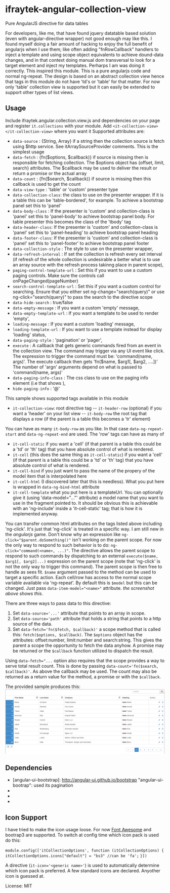 ifraytek-angular-collection-view
================================

Pure AngularJS directive for data tables

For developers, like me, that have found jquery datatable based solution (even with angular-directive wrapper) not good enough may like this. I found myself doing a fair amount of hacking to enjoy the full benefit of angularjs when I use them; like often adding "fnRowCallback" handlers to inject a template and using scope object equivalents to achieve dound-data changes, and in that context doing manual dom transversal to look for a target element and inject my templates. Perharps I am was doing it correctly. This inspired this module. This is a pure angularjs code and normal ng-repeat. The design is based on an abstract collection view hence that tags in this module do not have 'td's or 'table' for that matter. For now only 'table' collection view is supported but it can easily be extended to support other types of list views.

Usage
---------------------------------------------------------------

Include ifraytek.angular.collection.view.js and dependencies on your page and register `it.collections` with your module.
Add `<it-collection-view></it-collection-view>` where you want it
Supported attributes are:

- `data-source` : {String, Array} if a string then the collection source is fetch using $http service. See itArraySourceProvider comments. This is the simplest usage
- `data-fetch` : {fn($options, $callback)} if source is missing then is responsible for fetching collection. The $options object has {offset, limit, search} attributes. The $callback may be used to deliver the result or return a promise or the actual array
- `data-count` : {fn($search, $callback)} if source is missing then this callback is used to get the count
- `data-view-type` : 'table' or 'custom' presenter type
- `data-collection-class`: the class to use on the presenter wrapper. If it is a table this can be 'table-bordered', for example. To achieve a bootstrap panel set this to 'panel'
- `data-body-class` : If the presenter is 'custom' and collection-class is 'panel' set this to 'panel-body' to achieve bootstrap panel body. For table presenter this becomes the class of the 'tbody' tag
- `data-header-class`: If the presenter is 'custom' and collection-class is 'panel' set this to 'panel-heading' to achieve bootstrap panel heading
- `data-footer-class`: If the presenter is 'custom' and collection-class is 'panel' set this to 'panel-footer' to achieve bootstrap panel footer
- `data-collection-style` : The style to use on the presenter wrapper,
- `data-refresh-interval` : If set the collection is refresh every set interval (if refresh of the whole collection is undesirable a better what is to use an array source with the refresh process takinng place in parent scope),
- `paging-control-template-url` : Set this if you want to use a custom paging controls. Make sure the controls call onPageChanged(pageNumber)
- `search-control-template-url` : Set this if you want a custom control for searching. Ensure that you either set ng-change="search(query)" or use ng-click="search(query)" to pass the search to the directive scope
- `data-hide-search` : true/false
- `data-empty-message` : If you want a custom 'empty' message,
- `data-empty-template-url` : If you want a template to be used to render 'empty',
- `loading-message` : If you want a custom 'loading' message,
- `loading-template-url` : If you want to use a template instead for display 'loading' status,
- `data-paging-style` : 'pagination' or 'pager',
- `execute` : A callback that gets generic commands fired from an event in the collection view. The command may trigger via any UI event like click. The expression to trigger the command must be: 'command(name, args)'. The execute callback then gets 'fn($name, $arg1[, $arg2, ....])' The number of 'argn' arguments depend on what is passed to 'command(name, args)'
- `data-paging-info-class` : The css class to use on the paging info element (i.e that shows ),
- `hide-paging-info` : '@'


This sample shows supported tags available in this module
- `it-collection-view`: root directive tag
-- `it-header-row` (optional) if you want a 'header' on your list view
-- `it-body-row` the root tag that displays a row (if the parent is a table this becomes a 'tr' element)

You can have as many `it-body-row` as you like. In that case `data-ng-repeat-start` and `data-ng-repeat-end` are used. The 'row' tags can have as many of
- `it-cell-static` if you want a 'cell' (if that parent is a table this could be a 'td' or 'th' tag) that you have absolute control of what is rendered.
- `it-cell` (this does the same thing as `it-cell-static`) if you want a 'cell' (if that parent is a table this could be a 'td' or 'th' tag) that you have absolute control of what is rendered.
- `it-cell-bind` if you just want to pass the name of the propery of the model item that is interpolated here
- `it-cell-html` (I discovered later that this is needless). What you put here is wrapped in `data-ng-bind-html` attribute
- `it-cell-template` what you put here is a templateUrl. You can optionally give it (using 'data-model="..."' attribute) a model name that you want to use in the fragment pointed to. It should be obvious this is achievable with an 'ng-include' inside a 'it-cell-static' tag; that is how it is implemented anyway.

You can transfer common html attributes on the tags listed above including 'ng-click'. It's just that 'ng-click' is treated in a specific way. I am still new in the *angularjs* game. Don't know why an expression like `ng-click="$parent.doSomething()"` isn't working on the parent scope. For now the only way to respond to such behavior is to do: `ng-click="command(<name>, ...)"`. The directive allows the parent scope to respond to such commands by dispatching to an external `execute($name, $arg1[, $arg2]...)` expression on the parent scope (note that 'ng-click' is not the only way to trigger this command). The parent scope is then free to handle as sees fit. `$name` argument passed to the method can be used to target a specific action. Each cell/row has access to the normal scope variable available via 'ng-repeat'. By default this is `$model` but this can be changed. Just pass `data-item-model="<name>"` attribute. _the screenshot above shows this_.

There are three ways to pass data to this directive:

1. Set `data-source='...'` attribute that points to an array in scope.
2. Set `data-source='path'` attribute that holds a string that points to a http source of the data.
3. Set `data-fetch='fn($fetch, $callback)'` a scope method that is called this: `fetch($options, $callback)`. The `$options` object has the attributes: offset:number, limit:number and search:string. This gives the parent a scope the opportunity to fetch the data anyhow. A promise may be returned or the `$callback` function utilized to dispatch the result.

Using `data-fetch="...` option also requires that the scope provides a way to serve total result count. This is done by passing `data-count='fn($search, $callback)'`. As above the callback may be used. The count may also be returned as a return value for the method, a promise or with the `$callback`.


The provided sample produces this:
![sample code](test/Capture.PNG)

Dependencies
--------------------------------------------
* [angular-ui-bootstrap]: http://angular-ui.github.io/bootstrap "angular-ui-bootrap": used its pagination
* [angular]: https://docs.angularjs.org "angular"
* [bootstrap]: http://getbootstrap.com "bootstap"
* [jquery]: http://jquery.com, "jquery"


Icon Support
--------------------------------------------
I have tried to make the icon usage loose. For now [Font Awesome](http://fortawesome.github.io/Font-Awesome, "Font Awesome") and bootrap3 are supported. To switch at config time which icon pack is used do this:

`module.config(['itCollectionOptions', function (itCollectionOptions) {`
	`itCollectionOptions.icons["default"] = "bs3" //can be 'fa';`
`}])`

A directive (`it-icon='<generic name>'`)  is used to automatically determine which icon pack is preferred. A few standard icons are declared. Anyother icon is guessed at.

License: MIT

